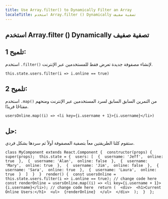 ```yaml
---
title: Use Array.filter() to Dynamically Filter an Array
localeTitle: استخدم Array.filter () Dynamically تصفية صفيف
---
```

## استخدم Array.filter () Dynamically تصفية صفيف

## تلميح 1:

استخدم `.filter()` لإنشاء مصفوفة جديدة تعرض فقط للمستخدمين عبر الإنترنت.

`this.state.users.filter(i => i.online == true)`

## تلميح 2:

استخدم `.map()` من التمرين السابق السابق لسرد المستخدمين عبر الإنترنت ومنحهم مفتاحًا فريدًا.

`usersOnline.map((i) => <li key={i.username + 1}>{i.username}</li>)`

## حل:

ستقوم كلتا الطريقتين معاً بتصفية المصفوفة أولاً ثم سردها بشكل فردي.

 `class MyComponent extends React.Component { 
  constructor(props) { 
    super(props); 
    this.state = { 
      users: [ 
        { 
          username: 'Jeff', 
          online: true 
        }, 
        { 
          username: 'Alan', 
          online: false 
        }, 
        { 
          username: 'Mary', 
          online: true 
        }, 
        { 
          username: 'Jim', 
          online: false 
        }, 
        { 
          username: 'Sara', 
          online: true 
        }, 
        { 
          username: 'Laura', 
          online: true 
        } 
      ] 
    } 
  } 
  render() { 
    const usersOnline = this.state.users.filter(i => i.online == true); // change code here 
    const renderOnline = usersOnline.map((i) => <li key={i.username + 1}>{i.username}</li>); // change code here 
    return ( 
       <div> 
         <h1>Current Online Users:</h1> 
         <ul> 
           {renderOnline} 
         </ul> 
       </div> 
    ); 
  } 
 }; 
`